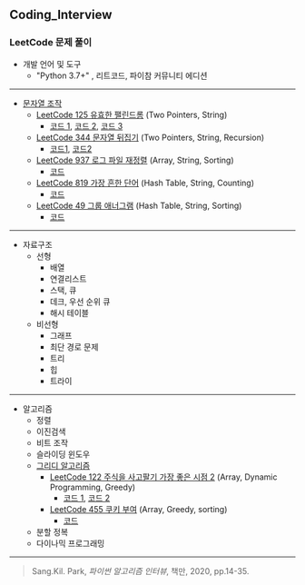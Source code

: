 ## Coding_Interview
### LeetCode 문제 풀이

* 개발 언어 및 도구
  * "Python 3.7+" , 리트코드, 파이참 커뮤니티 에디션
  
---------------------------------------

* [문자열 조작](https://github.com/chokwonsik/Coding_Interview/tree/main/6_String_Manipulation)
  * [LeetCode 125 유효한 팰린드롬](https://leetcode.com/problems/valid-palindrome/) (Two Pointers, String)
    * [코드 1](https://github.com/chokwonsik/Coding_Interview/blob/main/6_String_Manipulation/1_leetcode_125_Valid-Palindrome/1_leetcode_125_slicing.py),
      [코드 2](https://github.com/chokwonsik/Coding_Interview/blob/main/6_String_Manipulation/1_leetcode_125_Valid-Palindrome/1_leetcode_125_deque.py), 
      [코드 3](https://github.com/chokwonsik/Coding_Interview/blob/main/6_String_Manipulation/1_leetcode_125_Valid-Palindrome/1_leetcode_125_list.py)
  * [LeetCode 344 문자열 뒤집기](https://leetcode.com/problems/reverse-string/) (Two Pointers, String, Recursion)
    * [코드1](https://github.com/chokwonsik/Coding_Interview/blob/main/6_String_Manipulation/2_leetcode_344_Reverse-String/2_leetcode_344_Pytonic.py), 
      [코드2](https://github.com/chokwonsik/Coding_Interview/blob/main/6_String_Manipulation/2_leetcode_344_Reverse-String/2_leetcode_344_Two-Pointer.py)
  * [LeetCode 937 로그 파일 재정렬](https://leetcode.com/problems/reorder-data-in-log-files/) (Array, String, Sorting)
    * [코드](https://github.com/chokwonsik/Coding_Interview/blob/main/6_String_Manipulation/3_leetcode_937_Reorder-Log-Files/3_leetcode_937_Reorder-Data-in-Log-Files.py)
  * [LeetCode 819 가장 흔한 단어](https://leetcode.com/problems/most-common-word/) (Hash Table, String, Counting)
    * [코드](https://github.com/chokwonsik/Coding_Interview/blob/main/6_String_Manipulation/4_leetcode_819_Most-Common-Word/4_leetcode_819_Most-Common-Word.py)
  * [LeetCode 49 그룹 애너그램](https://leetcode.com/problems/group-anagrams/) (Hash Table, String, Sorting)
    * [코드](https://github.com/chokwonsik/Coding_Interview/blob/main/6_String_Manipulation/5_leetcode_49_Group-Anagrams/5_leetcode_49_Group-Anagrams.py)
    

---------------------------------------
* 자료구조
  * 선형
    * 배열 
    * 연결리스트 
    * 스택, 큐 
    * 데크, 우선 순위 큐 
    * 해시 테이블
  * 비선형
    * 그래프 
    * 최단 경로 문제 
    * 트리 
    * 힙 
    * 트라이

---------------------------------------

* 알고리즘
  * 정렬 
  * 이진검색 
  * 비트 조작 
  * 슬라이딩 윈도우 
  * [그리디 알고리즘](https://github.com/chokwonsik/Coding_Interview/tree/main/Algorithm/21_Greedy_Algorithm)  
    * [LeetCode 122 주식을 사고팔기 가장 좋은 시점 2](https://leetcode.com/problems/best-time-to-buy-and-sell-stock-ii/) (Array, Dynamic Programming, Greedy)
      - [코드 1](https://github.com/chokwonsik/Coding_Interview/blob/main/Algorithm/21_Greedy_Algorithm/78_leetcode_122_Best-Time-to-Buy-and-Sell-Stock-II/78_leetcode_122_Pythonic.py),
        [코드 2](https://github.com/chokwonsik/Coding_Interview/blob/main/Algorithm/21_Greedy_Algorithm/78_leetcode_122_Best-Time-to-Buy-and-Sell-Stock-II/78_leetcode_122.py)
    * [LeetCode 455 쿠키 부여](https://leetcode.com/problems/assign-cookies/) (Array, Greedy, sorting)
      * [코드](https://github.com/chokwonsik/Coding_Interview/blob/main/Algorithm/21_Greedy_Algorithm/82_leetcode_455_Assign-Cookies/82_leetcode_455.py)
  * 분할 정복 
  * 다이나믹 프로그래밍


---------------------------------------

>Sang.Kil. Park, _파이썬 알고리즘 인터뷰_, 책만, 2020, pp.14-35.